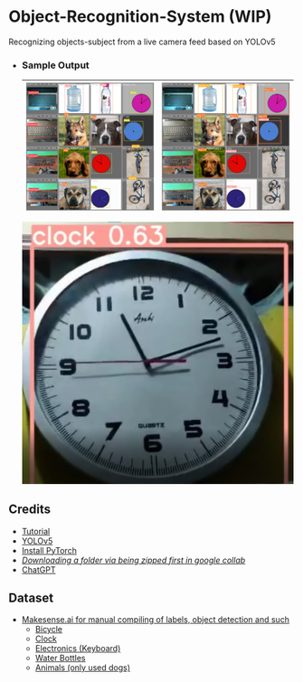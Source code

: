 # Object-Recognition-System (WIP)
Recognizing objects-subject from a live camera feed based on YOLOv5

- ### Sample Output
  ![Image 1](1_label.jpg) | ![Image 2](2_result.jpg)
   :---: | :---:
  [![Video Thumbnail](dataset/thumbnail.jpg)](3_vid-result.mp4)

## Credits
- [Tutorial](https://www.youtube.com/watch?v=GRtgLlwxpc4)
- [YOLOv5](https://github.com/ultralytics/yolov5)
- [Install PyTorch](https://gist.github.com/vandbt/62e137881a9e2014d4ded452d3e8e8dd)
- [_Downloading a folder via being zipped first in google collab_](https://philipkiely.com/code/colab_download)
- [ChatGPT](https://openai.com/chatgpt)

## Dataset
- [Makesense.ai for manual compiling of labels, object detection and such](https://www.makesense.ai)
  - [Bicycle](https://www.kaggle.com/datasets/dataclusterlabs/bicycle-image-dataset-vehicle-dataset/)
  - [Clock](https://www.kaggle.com/datasets/shivajbd/analog-clocks/data)
  - [Electronics (Keyboard)](https://www.kaggle.com/datasets/dataclusterlabs/electronics-mouse-keyboard-image-dataset)
  - [Water Bottles](https://www.kaggle.com/datasets/dataclusterlabs/electronics-mouse-keyboard-image-dataset)
  - [Animals (only used dogs)](https://www.kaggle.com/datasets/andrewmvd/animal-faces)
